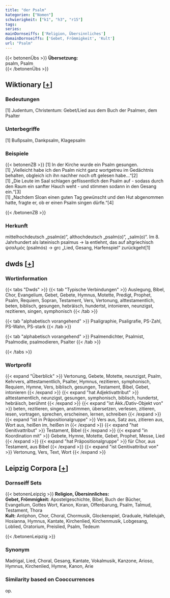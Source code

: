 ```yaml
---
title: "der Psalm"
kategorien: ["Nomen"]
schwierigkeit: ["k1", "h3", "r15"]
tags:
series:
mainDornseiffs: ['Religion, Übersinnliches']
domainDornseiffs: ['Gebet, Frömmigkeit', 'Kult']
url: "Psalm"
---
```


{{< betonenÜbs >}}
**Übersetzung:**  
psalm, Psalm  
{{< /betonenÜbs >}}

## Wiktionary [[+](https://de.wiktionary.org/wiki/Psalm)]

### Bedeutungen
[1] Judentum, Christentum: Gebet/Lied aus dem Buch der Psalmen, dem Psalter  

### Unterbegriffe
[1] Bußpsalm, Dankpsalm, Klagepsalm  

### Beispiele
{{< betonenZB >}}
[1] In der Kirche wurde ein Psalm gesungen.  
[1] „Vielleicht habe ich den Psalm nicht ganz wortgetreu im Gedächtnis behalten, obgleich ich ihn nachher noch oft gelesen habe…“[2]  
[1] „Die Leute im Saal schlagen geflissentlich den Psalm auf - sodass durch den Raum ein sanfter Hauch weht - und stimmen sodann in den Gesang ein.“[3]  
[1] „Nachdem Sloan einen guten Tag gewünscht und den Hut abgenommen hatte, fragte er, ob er einen Psalm singen dürfe.“[4]  

{{< /betonenZB >}}
### Herkunft
mittelhochdeutsch „psalm(e)“, althochdeutsch „psalm(o)“, „salm(o)“. Im 8. Jahrhundert als lateinisch psalmus → la entlehnt, das auf altgriechisch ψσαλμός (psalmós) → grc „Lied, Gesang, Harfenspiel“ zurückgeht[1]  



## dwds [[+](https://www.dwds.de/wb/Psalm)]

### Wortinformation
{{< tabs "Dwds" >}}
{{< tab "Typische Verbindungen" >}}
Auslegung, Bibel, Chor, Evangelium, Gebet, Gebete, Hymnus, Motette, Predigt, Prophet, Psalm, Requiem, Sopran, Testament, Vers, Vertonung, alttestamentlich, beten, biblisch, gesungen, hebräisch, hundertst, intonieren, neunzigst, rezitieren, singen, symphonisch
{{< /tab >}}

{{< tab "alphabetisch vorangehend" >}}
Psaligraphie, Psaligrafie, PS-Zahl, PS-Wahn, PS-stark
{{< /tab >}}

{{< tab "alphabetisch vorangehend" >}}
Psalmendichter, Psalmist, Psalmodie, psalmodieren, Psalter
{{< /tab >}}

{{< /tabs >}}

### Wortprofil
{{< expand "Überblick" >}} Vertonung, Gebete, Motette, neunzigst, Psalm, Kehrvers, alttestamentlich, Psalter, Hymnus, rezitieren, symphonisch, Requiem, Hymne, Vers, biblisch, gesungen, Testament, Bibel, Gebet, intonieren {{< /expand >}}
{{< expand "hat Adjektivattribut" >}} alttestamentlich, neunzigst, gesungen, symphonisch, biblisch, hundertst, hebräisch, berühmt {{< /expand >}}
{{< expand "ist Akk./Dativ-Objekt von" >}} beten, rezitieren, singen, anstimmen, übersetzen, verlesen, zitieren, lesen, vortragen, sprechen, erscheinen, lernen, schreiben {{< /expand >}}
{{< expand "ist in Präpositionalgruppe" >}} Vers aus, Satz aus, zitieren aus, Wort aus, heißen im, heißen in {{< /expand >}}
{{< expand "hat Genitivattribut" >}} Testament, Bibel {{< /expand >}}
{{< expand "in Koordination mit" >}} Gebete, Hymne, Motette, Gebet, Prophet, Messe, Lied {{< /expand >}}
{{< expand "hat Präpositionalgruppe" >}} für Chor, aus Testament, aus Bibel {{< /expand >}}
{{< expand "ist Genitivattribut von" >}} Vertonung, Vers, Text, Wort {{< /expand >}}

## Leipzig Corpora [[+](https://corpora.uni-leipzig.de/en/res?word=Psalm&corpusId=deu_newscrawl-public_2018)]

### Dornseiff Sets
{{< betonenLeipzig >}}
**Religion, Übersinnliches:**  
**Gebet, Frömmigkeit:** Apostelgeschichte, Bibel, Buch der Bücher, Evangelium, Gottes Wort, Kanon, Koran, Offenbarung, Psalm, Talmud, Testament, Thora  
**Kult:** Antiphon, Chor, Choral, Chormusik, Glockenspiel, Graduale, Hallelujah, Hosianna, Hymnus, Kantate, Kirchenlied, Kirchenmusik, Lobgesang, Loblied, Oratorium, Preislied, Psalm, Tedeum  

{{< /betonenLeipzig >}}

### Synonym
Madrigal, Lied, Choral, Gesang, Kantate, Vokalmusik, Kanzone, Arioso, Hymnus, Kirchenlied, Hymne, Kanon, Arie


### Similarity based on Cooccurrences
op.

